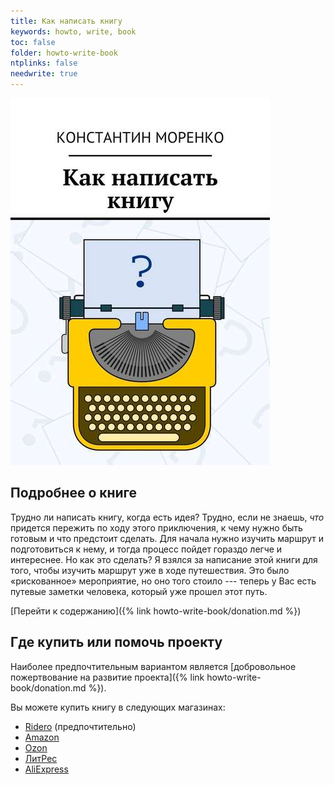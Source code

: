 ```yaml
---
title: Как написать книгу
keywords: howto, write, book
toc: false
folder: howto-write-book
ntplinks: false
needwrite: true
---
```


![Обложка](/howto-write-book/images/cover.png)

## Подробнее о книге

Трудно ли написать книгу, когда есть идея?  Трудно, если не знаешь,
*что* придется пережить по ходу этого приключения, к чему нужно быть
готовым и что предстоит сделать.  Для начала нужно изучить маршрут и
подготовиться к нему, и тогда процесс пойдет гораздо легче и
интереснее.  Но как это сделать?  Я взялся за написание этой книги для
того, чтобы изучить маршрут уже в ходе путешествия.  Это было
«рискованное» мероприятие, но оно того стоило --- теперь у Вас есть
путевые заметки человека, который уже прошел этот путь.

[Перейти к содержанию]({% link howto-write-book/donation.md %})

## Где купить или помочь проекту

Наиболее предпочтительным вариантом является [добровольное
пожертвование на развитие проекта]({% link
howto-write-book/donation.md %}).

Вы можете купить книгу в следующих магазинах:
- [Ridero](https://ridero.ru/books/kak_napisat_knigu_2/) (предпочтительно)
- [Amazon](http://www.amazon.com/dp/B07DKDNFNZ)
- [Ozon](http://www.ozon.ru/context/detail/id/160373377/)
- [ЛитРес](http://www.litres.ru/konstantin-morenko/kak-napisat-knigu/)
- [AliExpress](https://aliexpress.com/item/1005001925552128.html)
